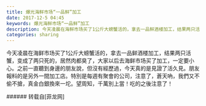 ```yaml
---
title: 爆光海鲜市场“一品鲜”加工
date: 2017-12-5 04:45
keywords: 爆光海鲜市场“一品鲜”加工
description: 今天凌晨在海鲜市场买了1公斤大螃蟹活的，拿去一品鲜酒楼加工，结果两只活蟹，变成了两只死的，居然肉都臭了，大家以后去海鲜市场买了加工，一定要小心。之前一直聽到身邊的朋友說，但沒有經歷過，今天真的是見證了活久見。朋友報料的是另外一間加工店。特別是每週有聚會的公司，注意了，蒼天吶，我們又不偷不搶，真金白銀換來一坨。望周知，千萬別上當！吃的之後注意了！
categories: sharing
---
```

<td class="t_f" id="postmessage_1013964">

今天凌晨在海鲜市场买了1公斤大螃蟹活的，拿去一品鲜酒楼加工，结果两只活蟹，变成了两只死的，居然肉都臭了，大家以后去海鲜市场买了加工，一定要小心。之前一直聽到身邊的朋友說，但沒有經歷過，今天真的是見證了活久見。朋友報料的是另外一間加工店。特別是每週有聚會的公司，注意了，蒼天吶，我們又不偷不搶，真金白銀換來一坨。望周知，千萬別上當！吃的之後注意了！<br/>
</td>
###### 转载自[菲龙网]